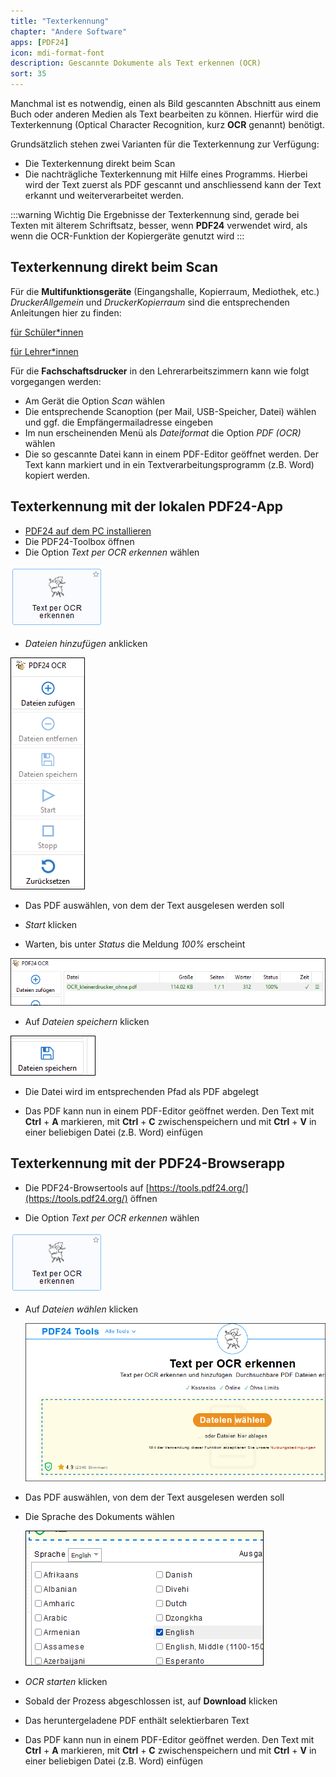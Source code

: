 ```yaml
---
title: "Texterkennung"
chapter: "Andere Software"
apps: [PDF24]
icon: mdi-format-font
description: Gescannte Dokumente als Text erkennen (OCR)
sort: 35
---
```




Manchmal ist es notwendig, einen als Bild gescannten Abschnitt aus einem Buch oder anderen Medien als Text bearbeiten zu können. Hierfür wird die Texterkennung (Optical Character Recognition, kurz **OCR** genannt) benötigt.

Grundsätzlich stehen zwei Varianten für die Texterkennung zur Verfügung:

  * Die Texterkennung direkt beim Scan
  * Die nachträgliche Texterkennung mit Hilfe eines Programms. Hierbei wird der Text zuerst als PDF gescannt und anschliessend kann der Text erkannt und weiterverarbeitet werden.

:::warning <i class="mdi mdi-alert"></i> Wichtig
Die Ergebnisse der Texterkennung sind, gerade bei Texten mit älterem Schriftsatz, besser, wenn **PDF24** verwendet wird, als wenn die OCR-Funktion der Kopiergeräte genutzt wird 
:::


## Texterkennung direkt beim Scan


Für die **Multifunktionsgeräte** (Eingangshalle, Kopierraum, Mediothek, etc.) _DruckerAllgemein_ und _DruckerKopierraum_ sind die entsprechenden Anleitungen hier zu finden:

[für Schüler*innen](/infra/geraete/drucker/druck_sus/#scan-mit-texterkennung-per-mail-oder-in-home-verzeichnis)

[für Lehrer*innen](/infra/geraete/drucker/druck_lul/#scan-mit-texterkennung-per-mail-oder-in-home-verzeichnis)

Für die **Fachschaftsdrucker** in den Lehrerarbeitszimmern kann wie folgt vorgegangen werden:

  * Am Gerät die Option _Scan_ wählen
  * Die entsprechende Scanoption (per Mail, USB-Speicher, Datei) wählen und ggf. die Empfängermailadresse eingeben
  * Im nun erscheinenden Menü als _Dateiformat_ die Option _PDF (OCR)_ wählen
  * Die so gescannte Datei kann in einem PDF-Editor geöffnet werden. Der Text kann markiert und in ein Textverarbeitungsprogramm (z.B. Word) kopiert werden.


## Texterkennung mit der lokalen PDF24-App

  * [PDF24 auf dem PC installieren](/anderesoftware/PDF/PDF24/)
  * Die PDF24-Toolbox öffnen
  * Die Option _Text per OCR erkennen_ wählen

  ![](./images/OCR_001.png)

  * _Dateien hinzufügen_ anklicken

  ![](./images/OCR_002.png)

  * Das PDF auswählen, von dem der Text ausgelesen werden soll

  * _Start_ klicken

  * Warten, bis unter _Status_ die Meldung _100%_ erscheint

  ![](./images/OCR_004.png)

  * Auf _Dateien speichern_ klicken

  ![](./images/OCR_005.png)

  * Die Datei wird im entsprechenden Pfad als PDF abgelegt
  
  * Das PDF kann nun in einem PDF-Editor geöffnet werden. Den Text mit __Ctrl__ + __A__ markieren, mit __Ctrl__ + __C__ zwischenspeichern und mit __Ctrl__ + __V__ in einer beliebigen Datei (z.B. Word) einfügen



## Texterkennung mit der PDF24-Browserapp

  * Die PDF24-Browsertools auf [https://tools.pdf24.org/](https://tools.pdf24.org/) öffnen

  * Die Option _Text per OCR erkennen_ wählen

  ![](./images/OCR_001.png)

  * Auf _Dateien wählen_ klicken

    ![](./images/OCR_006.png)

  * Das PDF auswählen, von dem der Text ausgelesen werden soll

  * Die Sprache des Dokuments wählen

    ![](./images/OCR_007.png)

  * _OCR starten_ klicken

  * Sobald der Prozess abgeschlossen ist, auf __Download__ klicken

  * Das heruntergeladene PDF enthält selektierbaren Text

  * Das PDF kann nun in einem PDF-Editor geöffnet werden. Den Text mit __Ctrl__ + __A__ markieren, mit __Ctrl__ + __C__ zwischenspeichern und mit __Ctrl__ + __V__ in einer beliebigen Datei (z.B. Word) einfügen
